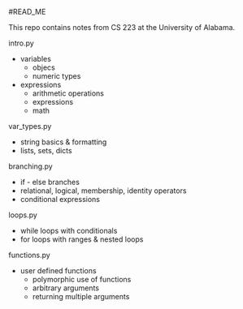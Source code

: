 #READ_ME

This repo contains notes from CS 223 at the University of Alabama. 

intro.py 
- variables
  - objecs
  - numeric types
- expressions
  - arithmetic operations
  - expressions
  - math 

var_types.py
- string basics & formatting
- lists, sets, dicts

branching.py
- if - else branches 
- relational, logical, membership, identity operators
- conditional expressions

loops.py
- while loops with conditionals
- for loops with ranges & nested loops

functions.py
- user defined functions
  - polymorphic use of functions
  - arbitrary arguments
  - returning multiple arguments
